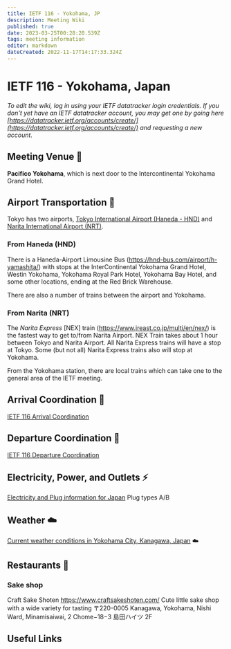 ```yaml
---
title: IETF 116 - Yokohama, JP
description: Meeting Wiki
published: true
date: 2023-03-25T00:28:20.539Z
tags: meeting information
editor: markdown
dateCreated: 2022-11-17T14:17:33.324Z
---
```


# IETF 116 - Yokohama, Japan

*To edit the wiki, log in using your IETF datatracker login credentials. If you don't yet have an IETF datatracker account, you may get one by going here [https://datatracker.ietf.org/accounts/create/](https://datatracker.ietf.org/accounts/create/) and requesting a new account.*

## Meeting Venue :hotel:
**Pacifico Yokohama**, which is next door to the Intercontinental Yokohama Grand Hotel.

## Airport Transportation :taxi:

Tokyo has two airports, [Tokyo International Airport (Haneda - HND)](https://tokyo-haneda.com/en/) and [Narita International Airport (NRT)](https://www.narita-airport.jp/en/). 

### From Haneda (HND)

There is a Haneda-Airport Limousine Bus (https://hnd-bus.com/airport/h-yamashita/) with stops at the InterContinental Yokohama Grand Hotel, Westin Yokohama, Yokohama Royal Park Hotel, Yokohama Bay Hotel, and some other locations, ending at the Red Brick Warehouse. 

There are also a number of trains between the airport and Yokohama.

### From Narita (NRT)

The *Narita Express* [NEX] train (https://www.jreast.co.jp/multi/en/nex/) is the fastest way to get to/from Narita Airport.  NEX Train takes about 1 hour between Tokyo and Narita Airport.  All Narita Express trains will have a stop at Tokyo.  Some (but not all) Narita Express trains also will stop at Yokohama.

From the Yokohama station, there are local trains which can take one to the general area of the IETF meeting.

## Arrival Coordination :flight_arrival:

[IETF 116 Arrival Coordination](/meeting/116/arrivals)

## Departure Coordination :flight_departure:

[IETF 116 Departure Coordination](/meeting/116/departures)

## Electricity, Power, and Outlets :zap:

[Electricity and Plug information for Japan](https://www.worldstandards.eu/electricity/plugs-and-sockets/ab/) Plug types A/B

## Weather :cloud:

[Current weather conditions in Yokohama City, Kanagawa, Japan](https://www.accuweather.com/en/jp/yokohama-shi/224374/weather-forecast/224374) :cloud:

## Restaurants :sushi:
### Sake shop
Craft Sake Shoten https://www.craftsakeshoten.com/
Cute little sake shop with a wide variety for tasting
〒220-0005 Kanagawa, Yokohama, Nishi Ward, Minamisaiwai, 2 Chome−18−3 島田ハイツ 2F

## Useful Links
